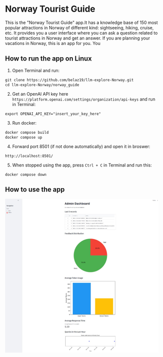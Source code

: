 # Norway Tourist Guide
This is the "Norway Tourist Guide" app.It has a knowledge base of 150 most popular attractions in Norway of different kind: sightseeing, hiking, cruise, etc.
It provides you a user interface where you can ask a question related to tourist attractions in Norway and get an answer.
If you are planning your vacations in Norway, this is an app for you. You

## How to run the app on Linux
1. Open Terminal and run:
```
git clone https://github.com/belaz19/llm-explore-Norway.git
cd llm-explore-Norway/norway_guide
```

2. Get an OpenAI API key here `https://platform.openai.com/settings/organization/api-keys` and run in Terminal:
```
export OPENAI_API_KEY="insert_your_key_here"
```

3. Run docker:
```
docker compose build
docker compose up
```

4. Forward port 8501 (if not done automatically) and open it in broswer:
```
http://localhost:8501/
```

5. When stopped using the app, press `Ctrl + C` in Terminal and run this:
```
docker compose down
```

## How to use the app
![User page](https://github.com/belaz19/llm-explore-Norway/blob/main/norway_guide/Admin_page.jpg)

